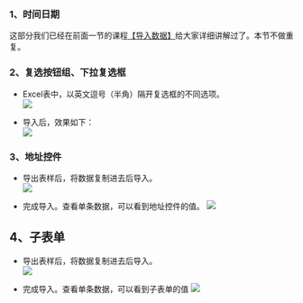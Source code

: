 
### 1、时间日期
这部分我们已经在前面一节的课程[【导入数据】](3-4-1-1导入数据.md)给大家详细讲解过了。本节不做重复。

### 2、复选按钮组、下拉复选框

*   Excel表中，以英文逗号（半角）隔开复选框的不同选项。<br>
![](http://docfiles.baibaoyun.com/FuGi-4IzHRaPWjBnJdQWVKMVPINT)

*   导入后，效果如下：<br>
![](http://docfiles.baibaoyun.com/FuyrD3zvqt_C4Y8PBTg3RMd13IF_)

### 3、地址控件

* 导出表样后，将数据复制进去后导入。 <br>
![](http://docfiles.baibaoyun.com/Fg7LMPBZC_J-Ox05n2sxiGmVTS2_)

* 完成导入。查看单条数据，可以看到地址控件的值。
![](http://docfiles.baibaoyun.com/Ftd_ywnpT6n8Sv8evwafKY7AXMqs)

## 4、子表单

* 导出表样后，将数据复制进去后导入。<br>
![](http://docfiles.baibaoyun.com/Fiml6Qx74syUZszI65VcGdz2yiTW)

* 完成导入。查看单条数据，可以看到子表单的值
![](http://docfiles.baibaoyun.com/Fhi0g5Qrxk5tbiILXEM6E2Lp8e0o)
